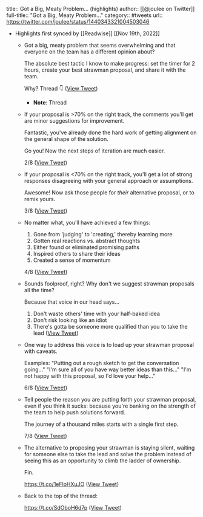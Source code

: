 title:: Got a Big, Meaty Problem... (highlights)
author:: [[@joulee on Twitter]]
full-title:: "Got a Big, Meaty Problem..."
category:: #tweets
url:: https://twitter.com/joulee/status/1440343321004503046

- Highlights first synced by [[Readwise]] [[Nov 19th, 2022]]
	- Got a big, meaty problem that seems overwhelming and that everyone on the team has a different opinion about? 
	  
	  The absolute best tactic I know to make progress: set the timer for 2 hours, create your best strawman proposal, and share it with the team.
	  
	  Why? Thread 👇 ([View Tweet](https://twitter.com/joulee/status/1440343321004503046))
		- **Note**: Thread
	- If your proposal is >70% on the right track, the comments you'll get are minor suggestions for improvement. 
	  
	  Fantastic, you've already done the hard work of getting alignment on the general shape of the solution. 
	  
	  Go you! Now the next steps of iteration are much easier. 
	  
	  2/8 ([View Tweet](https://twitter.com/joulee/status/1440343322501910537))
	- If your proposal is <70% on the right track, you'll get a lot of strong responses disagreeing with your general approach or assumptions. 
	  
	  Awesome! Now ask those people for *their* alternative proposal, or to remix yours. 
	  
	  3/8 ([View Tweet](https://twitter.com/joulee/status/1440343323785379850))
	- No matter what, you'll have achieved a few things:
	  
	  1) Gone from 'judging' to 'creating,' thereby learning more
	  2) Gotten real reactions vs. abstract thoughts
	  3) Either found or eliminated promising paths
	  4) Inspired others to share their ideas
	  5) Created a sense of momentum
	  
	  4/8 ([View Tweet](https://twitter.com/joulee/status/1440343324909453312))
	- Sounds foolproof, right? Why don't we suggest strawman proposals all the time?
	  
	  Because that voice in our head says...
	  
	  1) Don't waste others' time with your half-baked idea
	  2) Don't risk looking like an idiot 
	  3) There's gotta be someone more qualified than you to take the lead ([View Tweet](https://twitter.com/joulee/status/1440343326041927682))
	- One way to address this voice is to load up your strawman proposal with caveats. 
	  
	  Examples:
	  "Putting out a rough sketch to get the conversation going..."
	  "I'm sure all of you have way better ideas than this..."
	  "I'm not happy with this proposal, so I'd love your help..."
	  
	  6/8 ([View Tweet](https://twitter.com/joulee/status/1440343327316926466))
	- Tell people the reason you are putting forth your strawman proposal, even if you think it sucks: because you're banking on the strength of the team to help push solutions forward. 
	  
	  The journey of a thousand miles starts with a single first step.
	  
	  7/8 ([View Tweet](https://twitter.com/joulee/status/1440343328420077577))
	- The alternative to proposing your strawman is staying silent, waiting for someone else to take the lead and solve the problem instead of seeing this as an opportunity to climb the ladder of ownership. 
	  
	  Fin. 
	  
	  https://t.co/1eFloHXuJO ([View Tweet](https://twitter.com/joulee/status/1440343329539985414))
	- Back to the top of the thread:
	  
	  https://t.co/SdOboH6d7p ([View Tweet](https://twitter.com/joulee/status/1440362177932587019))